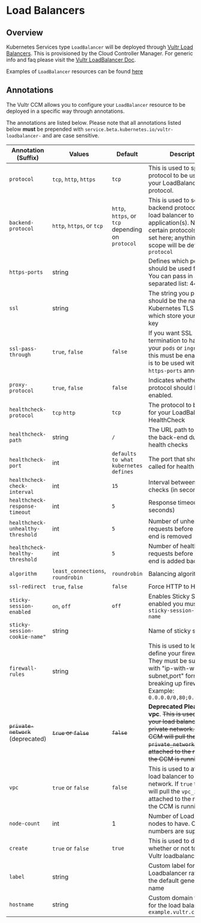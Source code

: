 # Load Balancers

## Overview

Kubernetes Services type `LoadBalancer` will be deployed through [Vultr Load Balancers](https://www.vultr.com/products/load-balancers/). This is provisioned by the Cloud Controller Manager. For generic info and faq please visit the [Vultr LoadBalancer Doc](https://www.vultr.com/docs/vultr-load-balancers).

Examples of `LoadBalancer` resources can be found [here](examples)

## Annotations

The Vultr CCM allows you to configure your `LoadBalancer` resource to be deployed in a specific way through annotations.

The annotations are listed below. Please note that all annotations listed below **must** be prepended with `service.beta.kubernetes.io/vultr-loadbalancer-` and are case sensitive.

| Annotation (Suffix)                | Values                            | Default                                           | Description                                                                                                                                                                                                      |
|------------------------------------|-----------------------------------|---------------------------------------------------|------------------------------------------------------------------------------------------------------------------------------------------------------------------------------------------------------------------|
| `protocol`                         | `tcp`, `http`, `https`            | `tcp`                                             | This is used to specify the protocol to be used for your LoadBalancer protocol.                                                                                                                                  |
| `backend-protocol`                 | `http`, `https`, or `tcp`         | `http`, `https`, or `tcp` depending on `protocol` | This is used to set the backend protocol from load balancer to application(s). Note: Only certain protocols can be set here; anything out of scope will be defaulted to `protocol`                               |
| `https-ports`                      | string                            |                                                   | Defines which ports should be used for HTTPS. You can pass in a comma separated list: 443,8443                                                                                                                   |
| `ssl`                              | string                            |                                                   | The string you provide should be the name of a Kubernetes TLS Secret which store your cert + key                                                                                                                 |
| `ssl-pass-through`                 | `true`, `false`                   | `false`                                           | If you want SSL termination to happen on your `pods` or `ingress` then this must be enabled. This is to be used with the `https-ports` annotation                                                                |
| `proxy-protocol`                   | `true`, `false`                   | `false`                                           | Indicates whether Proxy protocol should be enabled.                                                                                                                                                              |
| `healthcheck-protocol`             | `tcp` `http`                      | `tcp`                                             | The protocol to be used for your LoadBalancer HealthCheck                                                                                                                                                        |
| `healthcheck-path`                 | string                            | `/`                                               | The URL path to check on the back-end during health checks                                                                                                                                                       |
| `healthcheck-port`                 | int                               | `defaults to what kubernetes defines`             | The port that should be called for health checks                                                                                                                                                                 |
| `healthcheck-check-interval`       | int                               | `15`                                              | Interval between health checks (in seconds)                                                                                                                                                                      |
| `healthcheck-response-timeout`     | int                               | `5`                                               | Response timeout (in seconds)                                                                                                                                                                                    |
| `healthcheck-unhealthy-threshold`  | int                               | `5`                                               | Number of unhealthy requests before a back-end is removed                                                                                                                                                        |
| `healthcheck-healthy-threshold`    | int                               | `5`                                               | Number of healthy requests before a back-end is added back in                                                                                                                                                    |
| `algorithm`                        | `least_connections`, `roundrobin` | `roundrobin`                                      | Balancing algorithm                                                                                                                                                                                              |
| `ssl-redirect`                     | `true`, `false`                   | `false`                                           | Force HTTP to HTTPS                                                                                                                                                                                              |
| `sticky-session-enabled`           | `on`, `off`                       | `off`                                             | Enables Sticky Sessions. If enabled you must provide `sticky-session-cookie-name`                                                                                                                                |
| `sticky-session-cookie-name"`      | string                            |                                                   | Name of sticky session                                                                                                                                                                                           |
| `firewall-rules`                   | string                            |                                                   | This is used to let you define your firewall rules. They must be supplied with "ip-with-with-subnet,port" format with `;` breaking up firewall rules. Example: `0.0.0.0/0,80;0.0.0.0/0,90`                       |
| ~~`private-network`~~ (deprecated) | ~~`true` or `false`~~             | ~~`false`~~                                       | **Deprecated Please use vpc**. ~~This is used to attach your load balancer to a private network. If `true` the CCM will pull the `private_network_id` that is attached to the node that the CCM is running on.~~ |
| `vpc`                              | `true` or `false`                 | `false`                                           | This is used to attach your load balancer to a private network. If `true` the CCM will pull the `vpc_id` that is attached to the node that the CCM is running on.                                                |
| `node-count`                       | int                               | 1                                                 | Number of LoadBalancer nodes to have. Only odd numbers are supported.                                                                                                                                            |
| `create`                           | `true` or `false`                 | `true`                                            | This is used to determine whether or not to create a Vultr loadbalancer                                                                                                                                          |
| `label`                            | string                            |                                                   | Custom label for the Vultr Loadbalancer rather than the default generated name                                                                                                                                   |
| `hostname`                         | string                            |                                                   | Custom domain to be used for the load balancer. Ex: `example.vultr.com`



